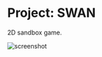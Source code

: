 # Project: SWAN

2D sandbox game.

![screenshot](//git.mort.coffee/mort/project-swan/raw/branch/master/screenshot.png)

